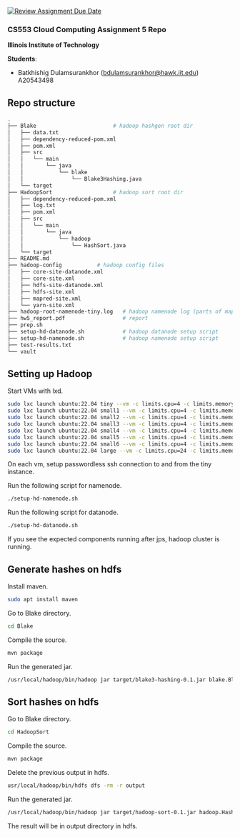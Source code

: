 [![Review Assignment Due Date](https://classroom.github.com/assets/deadline-readme-button-24ddc0f5d75046c5622901739e7c5dd533143b0c8e959d652212380cedb1ea36.svg)](https://classroom.github.com/a/oGmEBvoO)
### CS553 Cloud Computing Assignment 5 Repo
**Illinois Institute of Technology**

**Students**:  
* Batkhishig Dulamsurankhor (bdulamsurankhor@hawk.iit.edu) A20543498

## Repo structure
```bash
.
├── Blake                        # hadoop hashgen root dir
│   ├── data.txt
│   ├── dependency-reduced-pom.xml
│   ├── pom.xml
│   ├── src
│   │   └── main
│   │       └── java
│   │           └── blake
│   │               └── Blake3Hashing.java
│   └── target
├── HadoopSort                   # hadoop sort root dir
│   ├── dependency-reduced-pom.xml
│   ├── log.txt
│   ├── pom.xml
│   ├── src
│   │   └── main
│   │       └── java
│   │           └── hadoop
│   │               └── HashSort.java
│   └── target
├── README.md
├── hadoop-config           # hadoop config files
│   ├── core-site-datanode.xml
│   ├── core-site.xml
│   ├── hdfs-site-datanode.xml
│   ├── hdfs-site.xml
│   ├── mapred-site.xml
│   └── yarn-site.xml
├── hadoop-root-namenode-tiny.log   # hadoop namenode log (parts of mapreduce log)
├── hw5_report.pdf                  # report
├── prep.sh
├── setup-hd-datanode.sh            # hadoop datanode setup script
├── setup-hd-namenode.sh            # hadoop namenode setup script
├── test-results.txt
└── vault
```

## Setting up Hadoop
Start VMs with lxd.
```bash
sudo lxc launch ubuntu:22.04 tiny --vm -c limits.cpu=4 -c limits.memory=4GiB
sudo lxc launch ubuntu:22.04 small1 --vm -c limits.cpu=4 -c limits.memory=4GiB
sudo lxc launch ubuntu:22.04 small2 --vm -c limits.cpu=4 -c limits.memory=4GiB
sudo lxc launch ubuntu:22.04 small3 --vm -c limits.cpu=4 -c limits.memory=4GiB
sudo lxc launch ubuntu:22.04 small4 --vm -c limits.cpu=4 -c limits.memory=4GiB
sudo lxc launch ubuntu:22.04 small5 --vm -c limits.cpu=4 -c limits.memory=4GiB
sudo lxc launch ubuntu:22.04 small6 --vm -c limits.cpu=4 -c limits.memory=4GiB
sudo lxc launch ubuntu:22.04 large --vm -c limits.cpu=24 -c limits.memory=24GiB
```

On each vm, setup passwordless ssh connection to and from the tiny instance.

Run the following script for namenode.
```bash
./setup-hd-namenode.sh
```

Run the following script for datanode.
```bash
./setup-hd-datanode.sh
```

If you see the expected components running after jps, hadoop cluster is running.

## Generate hashes on hdfs

Install maven.
```bash
sudo apt install maven
```

Go to Blake directory.
```bash
cd Blake
```

Compile the source.
```bash
mvn package
```

Run the generated jar.
```bash
/usr/local/hadoop/bin/hadoop jar target/blake3-hashing-0.1.jar blake.Blake3Hashing write input small 0 1024
```

## Sort hashes on hdfs


Go to Blake directory.
```bash
cd HadoopSort
```

Compile the source.
```bash
mvn package
```

Delete the previous output in hdfs.
```bash
usr/local/hadoop/bin/hdfs dfs -rm -r output
```

Run the generated jar.
```bash
/usr/local/hadoop/bin/hadoop jar target/hadoop-sort-0.1.jar hadoop.HashSort input output
```

The result will be in output directory in hdfs.